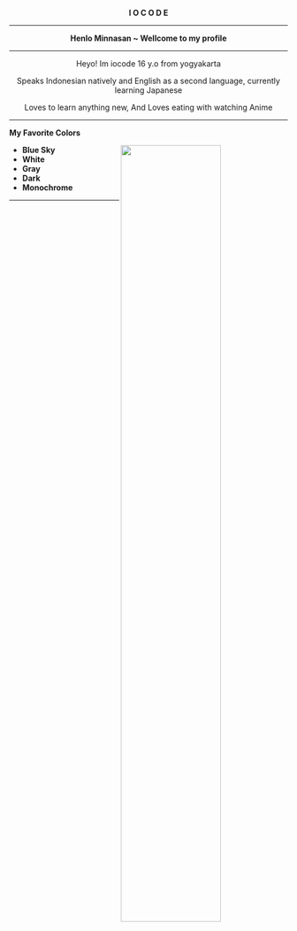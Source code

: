 <b><p align="center">I O C O D E</p></b>

---------------------------
<b><p align="center">Henlo Minnasan ~ Wellcome to my profile</p></b>

---------------------------

<p align="center">Heyo! Im iocode 16 y.o from yogyakarta</p>
<p align="center">Speaks Indonesian natively and English as a second language, currently learning Japanese</p>
<p align="center">Loves to learn anything new, And Loves eating with watching Anime</p>

---------------------------
<b> My Favorite Colors </b>

<img width="60%" align="right" src="https://github.com/vcyzteen/vcyzteen/blob/main/hone.png">  

* <b>Blue Sky</b>
* <b>White</b>
* <b>Gray</b>
* <b>Dark</b>
* <b>Monochrome</b>
----------------------------
